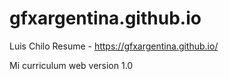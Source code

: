 # gfxargentina.github.io
Luis Chilo Resume - https://gfxargentina.github.io/

Mi curriculum web version 1.0
